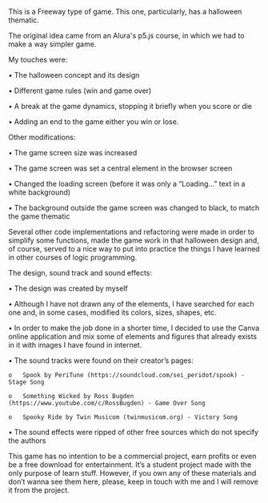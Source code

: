 This is a Freeway type of game. This one, particularly, has a halloween thematic. 

The original idea came from an Alura's p5.js course, in which we had to make a way simpler game. 

My touches were:

   •	The halloween concept and its design

   •	Different game rules (win and game over)

   •	A break at the game dynamics, stopping it briefly when you score or die

   •	Adding an end to the game either you win or lose.


Other modifications:

   •	The game screen size was increased

   •	The game screen was set a central element in the browser screen

   •	Changed the loading screen (before it was only a “Loading…” text in a white background)

   •	The background outside the game screen was changed to black, to match the game thematic 


Several other code implementations and refactoring were made in order to simplify some functions, made the game work in that halloween design and, of course, served to a nice way to put into practice the things I have learned in other courses of logic programming.

The design, sound track and sound effects:

   •	The design was created by myself

   •	Although I have not drawn any of the elements, I have searched for each one and, in some cases, modified its colors, sizes, shapes, etc.

   •	In order to make the job done in a shorter time, I decided to use the Canva online application and mix some of elements and figures that already exists in it with images I have found in internet.

   •	The sound tracks were found on their creator’s pages:

	o	Spook by PeriTune (https://soundcloud.com/sei_peridot/spook) - Stage Song

	o	Something Wicked by Ross Bugden (https://www.youtube.com/c/RossBugden) - Game Over Song

	o	Spooky Ride by Twin Musicom (twinmusicom.org) - Victory Song

   •	The sound effects were ripped of other free sources which do not specify the authors

This game has no intention to be a commercial project, earn profits or even be a free download for entertainment. It’s a student project made with the only purpose of learn stuff. However, if you own any of these materials and don’t wanna see them here, please, keep in touch with me and I will remove it from the project.
